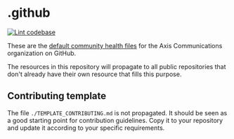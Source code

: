 <!-- textlint-disable -->
# .github
<!-- textlint-enable -->

[![Lint codebase](https://github.com/AxisCommunications/.github/actions/workflows/lint.yml/badge.svg)](https://github.com/AxisCommunications/.github/actions/workflows/lint.yml)

These are the [default community health files](https://help.github.com/en/articles/creating-a-default-community-health-file-for-your-organization) for the Axis Communications organization on GitHub.

The resources in this repository will propagate to all public repositories that don't already have their own resource that fills this purpose.

## Contributing template

The file `./TEMPLATE_CONTRIBUTING.md` is not propagated. It should be seen as a good starting point for contribution guidelines. Copy it to your repository and update it according to your specific requirements.
